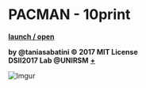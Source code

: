 # PACMAN - 10print
[**launch / open**](http://dsii-2017-unirsm.github.io/taniasabatini/10PRINT)

**by @taniasabatini © 2017 MIT License**  
**DSII2017 Lab @UNIRSM** [**+**](http://dsii-2017-unirsm.github.io)

![Imgur](http://i.imgur.com/ocL7y2e.png)
